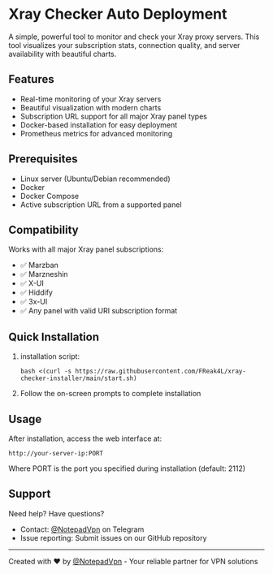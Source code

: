 

# Xray Checker Auto Deployment

A simple, powerful tool to monitor and check your Xray proxy servers. This tool visualizes your subscription stats, connection quality, and server availability with beautiful charts.



## Features

- Real-time monitoring of your Xray servers
- Beautiful visualization with modern charts
- Subscription URL support for all major Xray panel types
- Docker-based installation for easy deployment
- Prometheus metrics for advanced monitoring

## Prerequisites

- Linux server (Ubuntu/Debian recommended)
- Docker
- Docker Compose
- Active subscription URL from a supported panel

## Compatibility

Works with all major Xray panel subscriptions:

- ✅ Marzban
- ✅ Marzneshin
- ✅ X-UI
- ✅ Hiddify
- ✅ 3x-UI
- ✅ Any panel with valid URI subscription format

## Quick Installation

1. installation script:
   ```
   bash <(curl -s https://raw.githubusercontent.com/FReak4L/xray-checker-installer/main/start.sh)
   ```

4. Follow the on-screen prompts to complete installation

## Usage

After installation, access the web interface at:
```
http://your-server-ip:PORT
```

Where PORT is the port you specified during installation (default: 2112)

## Support

Need help? Have questions?

- Contact: [@NotepadVpn](https://t.me/NotepadVpn) on Telegram
- Issue reporting: Submit issues on our GitHub repository

---

Created with ❤️ by [@NotepadVpn](https://t.me/NotepadVpn) - Your reliable partner for VPN solutions

